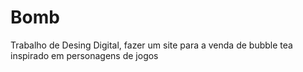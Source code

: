 # Bomb
Trabalho de Desing Digital, fazer um site para a venda de bubble tea inspirado em personagens de jogos
